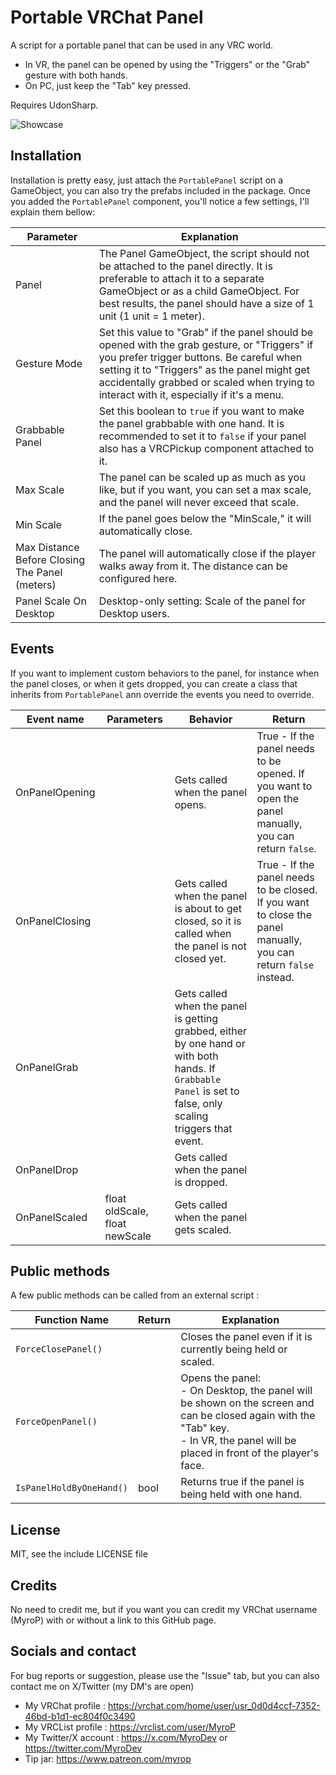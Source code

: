 # Portable VRChat Panel
A script for a portable panel that can be used in any VRC world.
- In VR, the panel can be opened by using the "Triggers" or the "Grab" gesture with both hands.
- On PC, just keep the "Tab" key pressed.

Requires UdonSharp.

![Showcase](https://github.com/MyroG/Portable-Panel/blob/main/Presentation.gif)

## Installation

Installation is pretty easy, just attach the `PortablePanel` script on a GameObject, you can also try the prefabs included in the package.
Once you added the `PortablePanel` component, you'll notice a few settings, I'll explain them bellow:

| Parameter                            | Explanation                                                                                                          |
|--------------------------------------|----------------------------------------------------------------------------------------------------------------------|
| Panel                                | The Panel GameObject, the script should not be attached to the panel directly. It is preferable to attach it to a separate GameObject or as a child GameObject. For best results, the panel should have a size of 1 unit (1 unit = 1 meter). |
| Gesture Mode                         | Set this value to "Grab" if the panel should be opened with the grab gesture, or "Triggers" if you prefer trigger buttons. Be careful when setting it to "Triggers" as the panel might get accidentally grabbed or scaled when trying to interact with it, especially if it's a menu. |
| Grabbable Panel                      | Set this boolean to `true` if you want to make the panel grabbable with one hand. It is recommended to set it to `false` if your panel also has a VRCPickup component attached to it. |
| Max Scale                            | The panel can be scaled up as much as you like, but if you want, you can set a max scale, and the panel will never exceed that scale. |
| Min Scale                            | If the panel goes below the "MinScale," it will automatically close.                                                  |
| Max Distance Before Closing The Panel (meters) | The panel will automatically close if the player walks away from it. The distance can be configured here.     |
| Panel Scale On Desktop               | Desktop-only setting: Scale of the panel for Desktop users.                                                            |


## Events 
If you want to implement custom behaviors to the panel, for instance when the panel closes, or when it gets dropped, you can create a class that inherits from `PortablePanel` ann override the events you need to override.

| Event name      | Parameters                                        | Behavior                                                                                                                               | Return |
|-----------------|---------------------------------------------------|----------------------------------------------------------------------------------------------------------------------------------------|--------|
| OnPanelOpening  |                                               | Gets called when the panel opens.                                                                                                      | True - If the panel needs to be opened. If you want to open the panel manually, you can return `false`. |
| OnPanelClosing  |                                               | Gets called when the panel is about to get closed, so it is called when the panel is not closed yet.                                   | True - If the panel needs to be closed. If you want to close the panel manually, you can return `false` instead. |
| OnPanelGrab     |                                               | Gets called when the panel is getting grabbed, either by one hand or with both hands. If `Grabbable Panel` is set to false, only scaling triggers that event. |  |
| OnPanelDrop     |                                               | Gets called when the panel is dropped.                                                                                                  |  |
| OnPanelScaled   | float oldScale, float newScale                   | Gets called when the panel gets scaled.                                                                                                 |  |



## Public methods
A few public methods can be called from an external script :

| Function Name          | Return | Explanation                                                                                                          |
|------------------------|--------|----------------------------------------------------------------------------------------------------------------------|
| `ForceClosePanel()`    |        | Closes the panel even if it is currently being held or scaled.                                                      |
| `ForceOpenPanel()`     |        | Opens the panel:<br> - On Desktop, the panel will be shown on the screen and can be closed again with the "Tab" key.<br> - In VR, the panel will be placed in front of the player's face. |                                                   |
| `IsPanelHoldByOneHand()`| bool  | Returns true if the panel is being held with one hand.                                                              |

## License
MIT, see the include LICENSE file

## Credits
No need to credit me, but if you want you can credit my VRChat username (MyroP) with or without a link to this GitHub page.

## Socials and contact
For bug reports or suggestion, please use the "Issue" tab, but you can also contact me on X/Twitter (my DM's are open)
- My VRChat profile : https://vrchat.com/home/user/usr_0d0d4ccf-7352-46bd-b1d1-ec804f0c3490
- My VRCList profile : https://vrclist.com/user/MyroP
- My Twitter/X account : https://x.com/MyroDev or https://twitter.com/MyroDev
- Tip jar: https://www.patreon.com/myrop
